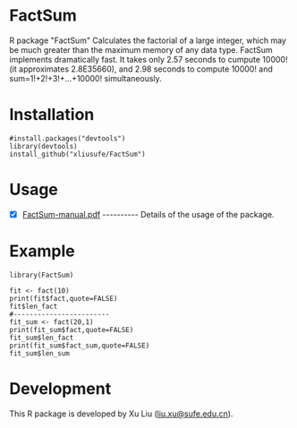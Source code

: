 # FactSum
R package "FactSum" Calculates the factorial of a large integer, which may be much greater than the maximum memory of any data type. FactSum implements dramatically fast. It takes only 2.57 seconds to cumpute 10000! (it approximates 2.8E35660), and 2.98 seconds to compute 10000! and sum=1!+2!+3!+...+10000! simultaneously.

# Installation

    #install.packages("devtools")
    library(devtools)
    install_github("xliusufe/FactSum")

# Usage

   - [x] [FactSum-manual.pdf](https://github.com/xliusufe/FactSum/blob/master/inst/FactSum-manual.pdf) ---------- Details of the usage of the package.
# Example
    library(FactSum)

    fit <- fact(10)
    print(fit$fact,quote=FALSE)
    fit$len_fact
    #------------------------
    fit_sum <- fact(20,1)
    print(fit_sum$fact,quote=FALSE)
    fit_sum$len_fact
    print(fit_sum$fact_sum,quote=FALSE)
    fit_sum$len_sum
    

# Development
This R package is developed by Xu Liu (liu.xu@sufe.edu.cn).

